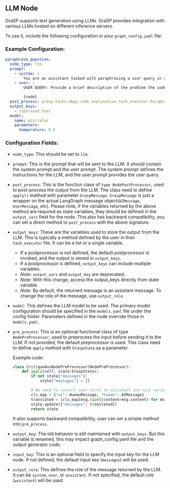## LLM Node

GraSP supports text generation using LLMs. GraSP provides integration with various LLMs hosted on different inference
servers.

To use it, include the following configuration in your `graph_config.yaml` file:

### Example Configuration:

```yaml
paraphrase_question:
  node_type: llm
  prompt:
    - system: |
        You are an assistant tasked with paraphrasing a user query in a {tone} tone acting as a {persona}. Do NOT change/paraphrase the python code and keep it as is. Do NOT generate any conversational text and respond ONLY with the paraphrased query in the following format: "PARAPHRASED QUERY: <query>"
    - user: |
        USER QUERY: Provide a brief description of the problem the code is trying to solve and a brief explanation of the code. Do NOT generate any conversational text and respond ONLY with the problem the code is trying to solve and the explanation of the code.

        {code}
  post_process: grasp.tasks.mbpp.code_explanation.task_executor.ParaphraseQuestionNodePostProcessor
  output_keys:
    - rephrased_text
  model:
    name: mistralai
    parameters:
      temperature: 0.3

```

### Configuration Fields:

- `node_type`: This should be set to `llm`.

- `prompt`: This is the prompt that will be sent to the LLM. It should contain the system prompt and the user prompt.
  The system prompt defines the instructions for the LLM, and the user prompt provides the user query.

- `post_process`: This is the function class of `type NodePostProcessor`, used to post-process the output from the LLM. 
  The class need to define `apply()` method with parameter `GraspMessage`. `GraspMessage` is just a wrapper on the actual LangGraph message object(`AIMessage`, `UserMessage`, etc).
  Please note, if the variables returned by the above method are required as state variables, they should be defined in the `output_vars` field for the node.
  This also has backward compatibility, you can set a direct method to `post_process` with the above signature.

- `output_keys`: These are the variables used to store the output from the LLM. This is typically a method defined by
  the user in their `task_executor` file. It can be a list or a single variable.
    - If a postprocessor is not defined, the default postprocessor is invoked, and the output is stored in
      `output_keys`.
    - If a postprocessor is defined, `output_keys` can include multiple variables.
    - *Note*: `output_vars` and `output_key` are deprecated.
    - *Note*:  With this change, access the output_keys directly from state variable.
    - *Note*: By default, the returned message is an assistant message. To change the role of the message, use
      `output_role`.

- `model`: This defines the LLM model to be used. The primary model configuration should be specified in the
  `models.yaml` file under the config folder. Parameters defined in the node override those in `models.yaml`.

- `pre_process`: This is an optional functional class of type `NodePreProcessor`, used to preprocess the input before sending it to the LLM. If not
  provided, the default preprocessor is used. This class need to define `apply` method with `GraspState` as a parameter.
  
  Example code:
  ```python
  class CritiqueAnsNodePreProcessor(NodePreProcessor):
      def apply(self, state:GraspState):
          if not state["messages"]:
              state["messages"] = []
  
          # We need to convert user turns to assistant and vice versa
          cls_map = {"ai": HumanMessage, "human": AIMessage}
          translated = [cls_map[msg.type](content=msg.content) for msg in state["messages"]]
          state.update({"messages": translated})
          return state
   ```
  It also supports backward compatibility, user can set a simple method into `pre_process`.

- `output_key`: The old behavior is still maintained with `output_keys`. But this variable is renamed, this may impact graph_config.yaml file and the output generator code.

- `input_key`: This is an optional field to specify the input key for the LLM node. If not defined, the default input
  key (`messages`) will be used.

- `output_role`: This defines the role of the message returned by the LLM. It can be `system`, `user`, or `assistant`.
  If not specified, the default role (`assistant`) will be used.
